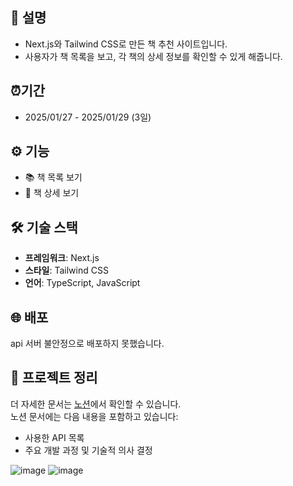 ## 📜 설명
- Next.js와 Tailwind CSS로 만든 책 추천 사이트입니다.
- 사용자가 책 목록을 보고, 각 책의 상세 정보를 확인할 수 있게 해줍니다.

## ⏰기간
- 2025/01/27 - 2025/01/29 (3일)


## ⚙️ 기능
- 📚 책 목록 보기
- 📖 책 상세 보기

## 🛠️ 기술 스택
- **프레임워크**: Next.js
- **스타일**: Tailwind CSS
- **언어**: TypeScript, JavaScript


## 🌐 배포
api 서버 불안정으로 배포하지 못했습니다.

## 🌌 프로젝트 정리  
더 자세한 문서는 [노션](https://www.notion.so/18889527ee5a80dcac7defae983e4009?showMoveTo=true)에서 확인할 수 있습니다.  
노션 문서에는 다음 내용을 포함하고 있습니다:  
- 사용한 API 목록  
- 주요 개발 과정 및 기술적 의사 결정  


![image](https://github.com/user-attachments/assets/8516dae2-6fb1-4113-8085-e90f4d69ad7c)
![image](https://github.com/user-attachments/assets/6db3cd14-364b-4a4b-a131-fd6feacbd341)


